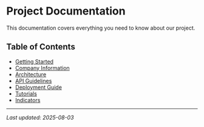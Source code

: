 # Project Documentation

This documentation covers everything you need to know about our project.

## Table of Contents

- [Getting Started](getting-started.md)
- [Company Information](company-info.md)
- [Architecture](architecture.md)
- [API Guidelines](api-guidelines.md)
- [Deployment Guide](deployment.md)
- [Tutorials](tutorials.md)
- [Indicators](indicators.md)

---

*Last updated: 2025-08-03*
